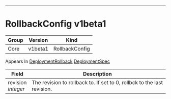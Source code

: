

-----------
# RollbackConfig v1beta1



Group        | Version     | Kind
------------ | ---------- | -----------
Core | v1beta1 | RollbackConfig









<aside class="notice">
Appears In <a href="#deploymentrollback-v1beta1">DeploymentRollback</a> <a href="#deploymentspec-v1beta1">DeploymentSpec</a> </aside>

Field        | Description
------------ | -----------
revision <br /> *integer*  | The revision to rollback to. If set to 0, rollbck to the last revision.






